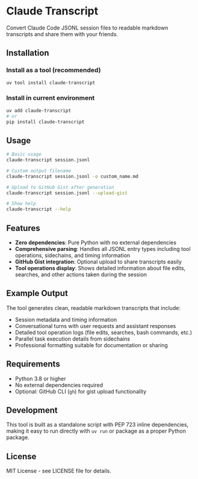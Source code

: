 # Claude Transcript

Convert Claude Code JSONL session files to readable markdown transcripts and share them with your friends. 

## Installation

### Install as a tool (recommended)

```bash
uv tool install claude-transcript
```

### Install in current environment

```bash
uv add claude-transcript
# or
pip install claude-transcript
```

## Usage

```bash
# Basic usage
claude-transcript session.jsonl

# Custom output filename
claude-transcript session.jsonl -o custom_name.md

# Upload to GitHub Gist after generation
claude-transcript session.jsonl --upload-gist

# Show help
claude-transcript --help
```

## Features

- **Zero dependencies**: Pure Python with no external dependencies
- **Comprehensive parsing**: Handles all JSONL entry types including tool operations, sidechains, and timing information
- **GitHub Gist integration**: Optional upload to share transcripts easily
- **Tool operations display**: Shows detailed information about file edits, searches, and other actions taken during the session

## Example Output

The tool generates clean, readable markdown transcripts that include:

- Session metadata and timing information  
- Conversational turns with user requests and assistant responses
- Detailed tool operation logs (file edits, searches, bash commands, etc.)
- Parallel task execution details from sidechains
- Professional formatting suitable for documentation or sharing

## Requirements

- Python 3.8 or higher
- No external dependencies required
- Optional: GitHub CLI (`gh`) for gist upload functionality

## Development

This tool is built as a standalone script with PEP 723 inline dependencies, making it easy to run directly with `uv run` or package as a proper Python package.

## License

MIT License - see LICENSE file for details.